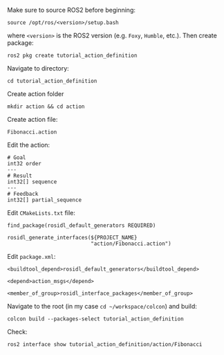 Make sure to source ROS2 before beginning:
```
source /opt/ros/<version>/setup.bash
```
where `<version>` is the ROS2 version (e.g. `Foxy`, `Humble`, etc.). Then create package:
```
ros2 pkg create tutorial_action_definition
```
Navigate to directory:
```
cd tutorial_action_definition
```
Create action folder
```
mkdir action && cd action
```
Create action file:
```
Fibonacci.action
```
Edit the action:
```
# Goal
int32 order
---
# Result
int32[] sequence
---
# Feedback
int32[] partial_sequence
```
Edit `CMakeLists.txt` file:
```
find_package(rosidl_default_generators REQUIRED)

rosidl_generate_interfaces(${PROJECT_NAME}
                           "action/Fibonacci.action")
```
Edit `package.xml`:
```
<buildtool_depend>rosidl_default_generators</buildtool_depend>

<depend>action_msgs</depend>

<member_of_group>rosidl_interface_packages</member_of_group>
```
Navigate to the root (in my case `cd ~/workspace/colcon`) and build:
```
colcon build --packages-select tutorial_action_definition
```
Check:
```
ros2 interface show tutorial_action_definition/action/Fibonacci
```

